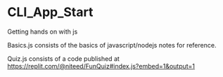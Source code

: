 # CLI_App_Start
Getting hands on with js 

Basics.js consists of the basics of javascript/nodejs notes for reference.

Quiz.js consists of a code published at https://replit.com/@niteed/FunQuiz#index.js?embed=1&output=1
